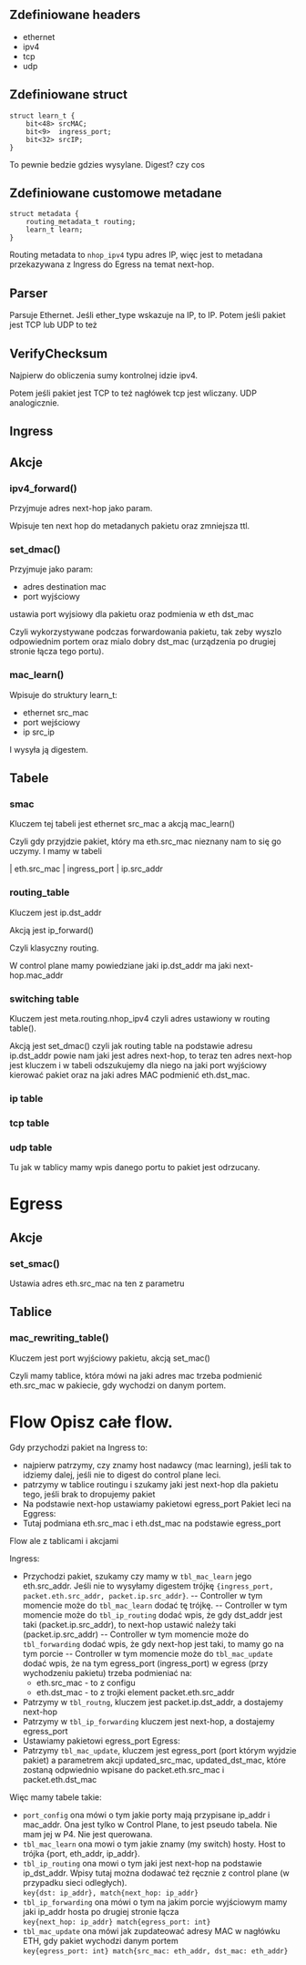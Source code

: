 ## Zdefiniowane headers
- ethernet
- ipv4
- tcp
- udp
## Zdefiniowane struct
```p4
struct learn_t {
    bit<48> srcMAC;
    bit<9>  ingress_port;
    bit<32> srcIP;
}
```

To pewnie bedzie gdzies wysylane. Digest? czy cos

## Zdefiniowane customowe metadane

```p4
struct metadata {
	routing_metadata_t routing;
	learn_t learn;
}
```
Routing metadata to `nhop_ipv4` typu adres IP, więc jest to metadana przekazywana z Ingress do Egress na temat next-hop.


## Parser
Parsuje Ethernet.
Jeśli ether_type wskazuje na IP, to IP.
Potem jeśli pakiet jest TCP lub UDP to też

## VerifyChecksum

Najpierw do obliczenia sumy kontrolnej idzie ipv4.

Potem jeśli pakiet jest TCP to też nagłówek tcp jest wliczany. UDP analogicznie.

## Ingress

## Akcje
### ipv4_forward()

Przyjmuje adres next-hop jako param.

Wpisuje ten next hop do metadanych pakietu oraz zmniejsza ttl.

### set_dmac()

Przyjmuje jako param:
- adres destination mac
- port wyjściowy

ustawia port wyjsiowy dla pakietu
oraz podmienia w eth dst_mac

Czyli wykorzystywane podczas forwardowania pakietu, tak zeby wyszlo odpowiednim portem oraz mialo dobry dst_mac (urządzenia po drugiej stronie łącza tego portu).

### mac_learn()

Wpisuje do struktury learn_t:
- ethernet src_mac
- port wejściowy
- ip src_ip

I wysyła ją digestem.

## Tabele

### smac
Kluczem tej tabeli jest ethernet src_mac a akcją mac_learn()

Czyli gdy przyjdzie pakiet, który ma eth.src_mac nieznany nam to się go uczymy.
I mamy w tabeli

| eth.src_mac | ingress_port | ip.src_addr

### routing_table

Kluczem jest ip.dst_addr

Akcją jest ip_forward()

Czyli klasyczny routing. 

W control plane mamy powiedziane jaki ip.dst_addr ma jaki next-hop.mac_addr

### switching table
Kluczem jest meta.routing.nhop_ipv4 czyli adres ustawiony w routing table().

Akcją jest set_dmac() czyli jak routing table na podstawie adresu ip.dst_addr powie nam jaki jest adres next-hop, to teraz ten adres next-hop jest kluczem i w tabeli odszukujemy dla niego na jaki port wyjściowy kierować pakiet oraz na jaki adres MAC podmienić eth.dst_mac.

### ip table
### tcp table
### udp table
Tu jak w tablicy mamy wpis danego portu to pakiet jest odrzucany.

# Egress
## Akcje
### set_smac()
Ustawia adres eth.src_mac na ten z parametru
## Tablice
### mac_rewriting_table()
Kluczem jest port wyjściowy pakietu, akcją set_mac()

Czyli mamy tablice, która mówi na jaki adres mac trzeba podmienić eth.src_mac w pakiecie, gdy wychodzi on danym portem.

# Flow Opisz całe flow.

Gdy przychodzi pakiet na Ingress to:
- najpierw patrzymy, czy znamy host nadawcy (mac learning), jeśli tak to idziemy dalej, jeśli nie to digest do control plane leci.
- patrzymy w tablice routingu i szukamy jaki jest next-hop dla pakietu tego, jeśli brak to dropujemy pakiet
- Na podstawie next-hop ustawiamy pakietowi egress_port
Pakiet leci na Eggress:
- Tutaj podmiana eth.src_mac i eth.dst_mac na podstawie egress_port

Flow ale z tablicami i akcjami

Ingress:
- Przychodzi pakiet, szukamy czy mamy w `tbl_mac_learn` jego eth.src_addr. Jeśli nie to wysyłamy digestem trójkę `{ingress_port, packet.eth.src_addr, packet.ip.src_addr}`.
-- Controller w tym momencie może do `tbl_mac_learn` dodać tę trójkę. 
-- Controller w tym momencie może do `tbl_ip_routing` dodać wpis, że gdy dst_addr jest taki (packet.ip.src_addr), to next-hop ustawić należy taki (packet.ip.src_addr)
-- Controller w tym momencie może do `tbl_forwarding` dodać wpis, że gdy next-hop jest taki, to mamy go na tym porcie
-- Controller w tym momencie może do `tbl_mac_update` dodać wpis, że na tym egress_port (ingress_port) w egress (przy wychodzeniu pakietu) trzeba podmieniać na:
    -  eth.src_mac - to z configu
    -  eth.dst_mac - to z trojki element packet.eth.src_addr
- Patrzymy w `tbl_routng`, kluczem jest packet.ip.dst_addr, a dostajemy next-hop
- Patrzymy w `tbl_ip_forwarding` kluczem jest next-hop, a dostajemy egress_port
- Ustawiamy pakietowi egress_port
Egress:
- Patrzymy `tbl_mac_update`, kluczem jest egress_port (port którym wyjdzie pakiet) a parametrem akcji updated_src_mac, updated_dst_mac, które zostaną odpwiednio wpisane do packet.eth.src_mac i packet.eth.dst_mac


Więc mamy tabele takie:
- `port_config` ona mówi o tym jakie porty mają przypisane ip_addr i mac_addr. Ona jest tylko w Control Plane, to jest pseudo tabela. Nie mam jej w P4. Nie jest querowana.
- `tbl_mac_learn` ona mowi o tym jakie znamy (my switch) hosty. Host to trójka {port, eth_addr, ip_addr}.
- `tbl_ip_routing` ona mowi o tym jaki jest next-hop na podstawie ip_dst_addr. Wpisy tutaj można dodawać też ręcznie z control plane (w przypadku sieci odległych).<br>
`key{dst: ip_addr}, match{next_hop: ip_addr}`
- `tbl_ip_forwarding` ona mówi o tym na jakim porcie wyjściowym mamy jaki ip_addr hosta po drugiej stronie łącza <br>
`key{next_hop: ip_addr} match{egress_port: int}`
- `tbl_mac_update` ona mówi jak zupdateować adresy MAC w nagłówku ETH, gdy pakiet wychodzi danym portem <br>
`key{egress_port: int} match{src_mac: eth_addr, dst_mac: eth_addr}`

